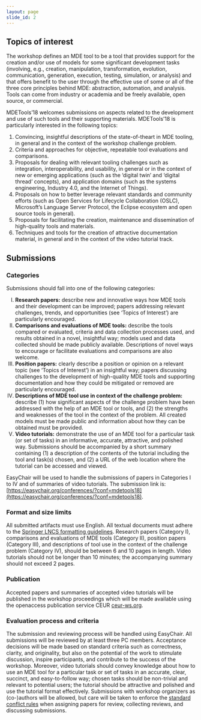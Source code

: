 ```yaml
--- 
layout: page 
slide_id: 2 
---
```


## Topics of interest
The workshop defines an MDE tool to be a tool that provides
support for the creation and/or use of models for some
significant development tasks (involving, e.g., creation, manipulation,
transformation, evolution, communication, generation,
execution, testing, simulation, or analysis) and that
offers benefit to the user through the effective use of some
or all of the three core principles behind MDE: abstraction,
automation, and analysis. Tools can come from industry or
academia and be freely available, open source, or commercial.

MDETools’18 welcomes submissions on aspects related to
the development and use of such tools and their supporting
materials.
MDETools’18 is particularly interested in the following
topics:

1. Convincing, insightful descriptions of the state-of-theart
in MDE tooling, in general and in the context of
the workshop challenge problem.
2. Criteria and approaches for objective, repeatable tool
evaluations and comparisons.
3.  Proposals for dealing with relevant tooling challenges
such as integration, interoperability, and usability, in
general or in the context of new or emerging applications
(such as the ‘digital twin’ and ‘digital thread’
concepts), and application domains (such as the systems
engineering, Industry 4.0, and the Internet of
Things).
4. Proposals on how to better leverage relevant standards
and community efforts (such as Open Services for
Lifecycle Collaboration (OSLC), Microsoft’s Language
Server Protocol, the Eclipse ecosystem and open source
tools in general).
5. Proposals for facilitating the creation, maintenance
and dissemination of high-quality tools and materials.
6. Techniques and tools for the creation of attractive
documentation material, in general and in the context
of the video tutorial track.

## Submissions

### Categories
Submissions should fall into one of the
following categories:

<ol type="I">
  <li><strong>Research papers:</strong> describe new and innovative ways
how MDE tools and their development can be improved;
papers addressing relevant challenges, trends, and opportunities
(see ‘Topics of Interest’) are particularly
encouraged. </li>

  <li><strong>Comparisons and evaluations of MDE tools:</strong> describe
the tools compared or evaluated, criteria and
data collection processes used, and results obtained
in a novel, insightful way; models used and data collected
should be made publicly available. Descriptions
of novel ways to encourage or facilitate evaluations and
comparisons are also welcome.</li>

  <li><strong>Position papers:</strong> clearly describe a position or opinion
on a relevant topic (see ‘Topics of Interest’) in an
insightful way; papers discussing challenges to the development
of high-quality MDE tools and supporting
documentation and how they could be mitigated or
removed are particularly encouraged. </li>

<li><strong>Descriptions of MDE tool use in context of the
challenge problem:</strong> describe (1) how significant aspects
of the challenge problem have been addressed
with the help of an MDE tool or tools, and (2) the
strengths and weaknesses of the tool in the context
of the problem. All created models must be
made public and information about how they can be
obtained must be provided. </li>

<li><strong>Video tutorials:</strong> demonstrate the use of an MDE tool
for a particular task (or set of tasks) in an informative,
accurate, attractive, and polished way. Submissions
should be accompanied by a short summary containing
(1) a description of the contents of the tutorial including
the tool and task(s) chosen, and (2) a URL of the web
location where the tutorial can be accessed and viewed. </li>

</ol>



EasyChair will be used to handle the submissions of papers in Categories I to IV and of summaries of video tutorials. The submission link is: [https://easychair.org/conferences/?conf=mdetools18](https://easychair.org/conferences/?conf=mdetools18).

### Format and size limits
All submitted artifacts must
use English. All textual documents must adhere to the [Springer LNCS formatting guidelines](http://www.springer.com/us/computer-science/lncs/conference-proceedings-guidelines). Research
papers (Category I), comparisons and evaluations of
MDE tools (Category II), position papers (Category III),
and descriptions of tool use in the context of the challenge
problem (Category IV), should be between 6 and 10 pages in
length. Video tutorials should not be longer than 10 minutes;
the accompanying summary should not exceed 2 pages.

### Publication 
Accepted papers and summaries of accepted
video tutorials will be published in the workshop
proceedings which will be made available using the openaccess
publication service CEUR [ceur-ws.org](http://ceur-ws.org).


### Evaluation process and criteria
The submission and reviewing process will be handled using
EasyChair. All submissions will be reviewed by at least three
PC members. Acceptance decisions will be made based on
standard criteria such as correctness, clarity, and originality,
but also on the potential of the work to stimulate discussion,
inspire participants, and contribute to the success of the
workshop. Moreover, video tutorials should convey knowledge
about how to use an MDE tool for a particular task or set of
tasks in an accurate, clear, succinct, and easy-to-follow way;
chosen tasks should be non-trivial and relevant to potential
users; the tutorial should be attractive and polished and use
the tutorial format effectively.
Submissions with workshop organizers as (co-)authors will
be allowed, but care will be taken to enforce the [standard conflict rules](http://www.sigsoft.org/about/policies/pc-policy.htm) when assigning papers for review, collecting reviews,
and discussing submissions.